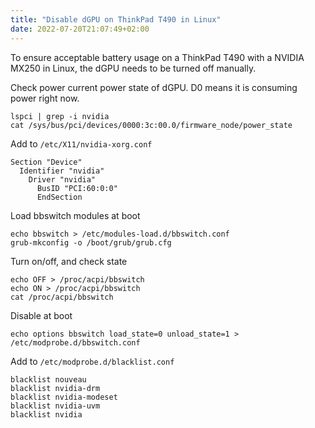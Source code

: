 ```yaml
---
title: "Disable dGPU on ThinkPad T490 in Linux"
date: 2022-07-20T21:07:49+02:00
---
```


To ensure acceptable battery usage on a ThinkPad T490 with a NVIDIA MX250 in Linux, the dGPU needs to be turned off manually.

Check power current power state of dGPU. D0 means it is consuming power right now.

```
lspci | grep -i nvidia
cat /sys/bus/pci/devices/0000:3c:00.0/firmware_node/power_state
```

Add to ```/etc/X11/nvidia-xorg.conf```

```
Section "Device"
  Identifier "nvidia"
    Driver "nvidia"
      BusID "PCI:60:0:0"
      EndSection
````

Load bbswitch modules at boot

```
echo bbswitch > /etc/modules-load.d/bbswitch.conf
grub-mkconfig -o /boot/grub/grub.cfg
```

Turn on/off, and check state

```
echo OFF > /proc/acpi/bbswitch
echo ON > /proc/acpi/bbswitch 
cat /proc/acpi/bbswitch
```

Disable at boot

```
echo options bbswitch load_state=0 unload_state=1 > /etc/modprobe.d/bbswitch.conf
```

Add to ```/etc/modprobe.d/blacklist.conf```
```
blacklist nouveau
blacklist nvidia-drm
blacklist nvidia-modeset
blacklist nvidia-uvm
blacklist nvidia
